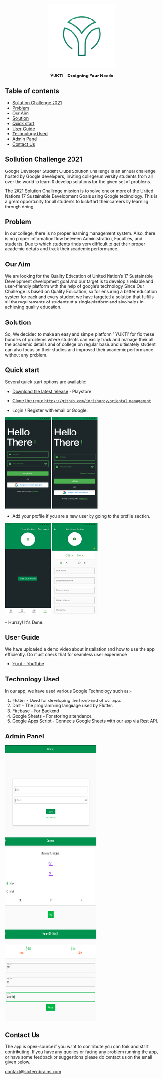 <p align="center">
  <a href="https://play.google.com/store/apps/details?id=com.sixteenbrains.oriental_management">
    <img src="https://raw.githubusercontent.com/imrishuroy/Images/main/Yukti.png" alt="Yukti Logo" width="220" height="210">
  </a>
</p>
<p align="center">
<b> YUKTi - Designing Your Needs </b>
</p>


## Table of contents

- [Sollution Challenge 2021](#solution-challenge2021)
- [Problem](#problem)
- [Our Aim](#our-aim)
- [Solution](#solution)
- [Quick start](#quick-start)
- [User Guide](#user-guide)
- [Technology Used](#technology-used)
- [Admin Panel](#admin-panel)
- [Contact Us](#contact-us)



## Sollution Challenge 2021
Google Developer Student Clubs Solution Challenge is an annual challenge hosted by Google developers, inviting college/university students from all over the world to learn & develop solutions for the given set of problems.
 
The 2021 Solution Challenge mission is to solve one or more of the United Nations 17 Sustainable Development Goals using Google technology. This is a great opportunity for all students to kickstart their careers by learning through doing.

## Problem

In our college, there is no proper learning management system. Also, there is no proper information flow between Administration, Faculties, and students. Due to which students finds very difficult to get their proper academic details and track their academic performance.

## Our Aim

We are  looking  for the  Quality Education of United Nation’s 17 Sustainable Development development goal and our target is to develop a reliable and user-friendly platform with the help of google’s technology
Since Our Challenge is based on Quality Education, so for ensuring a better education system for each and every student we have targeted a solution that fulfills all the requirements of students at a single platform and also helps in achieving quality education.

## Solution

So, We decided to make an easy and simple platform  ’ YUKTI’ for fix these bundles of problems where students can easily track and manage their all the academic details and of college on regular basis and ultimately student can also focus on their studies and improved their academic performance without any problem.

## Quick start

Several quick start options are available:

- [Download the latest release](https://play.google.com/store/apps/details?id=com.sixteenbrains.oriental_management) - Playstore
- [Clone the repo: `https://github.com/imrishuroy/oriental_management`](https://github.com/imrishuroy/oriental_management)

- Login / Register with email or Google.
<p> 
 <img src="https://raw.githubusercontent.com/imrishuroy/Images/main/yukti-sc-2.jpg" alt="Register Image" width="150" height="300">

  <img src="https://raw.githubusercontent.com/imrishuroy/Images/main/yukti-sc-1.jpg" alt="Login Image" width="150" height="300">
</p>

- Add your profile if you are a new user by going to the profile section.

<p style="margin-right:5em">
<img src="https://raw.githubusercontent.com/imrishuroy/Images/main/yukti-sc-3.jpg" alt="Register Image" width="150" height="300">

<img src="https://raw.githubusercontent.com/imrishuroy/Images/main/yukti-sc-4.jpg" alt="Login Image" width="150" height="300" margin:10px>

</p>
- Hurray! It's Done.

## User Guide

We have uploaded a demo video about installation and how to use the app efficiently.
Do must check that for seamless user experience
- [Yukti - YouTube](https://www.youtube.com/watch?v=fkN9zzZTPIQ) 


## Technology Used

In our app, we have used various  Google Technology such as:-
1. Flutter - Used for developing the front-end of our app.
2. Dart - The programming language used by Flutter.
3. Firebase - For Backend
4. Google Sheets - For storing attendance.
5. Google Apps Script - Connects Google Sheets with our app via Rest API.

## Admin Panel


<p style="margin-right:5em">
<img src="https://raw.githubusercontent.com/imrishuroy/Images/main/admin-panel-1.png" alt="Admin Login" width="300" height="300">

<img src="https://raw.githubusercontent.com/imrishuroy/Images/main/admin-panel-2.png" alt="Domain Page" width="300" height="300" margin:10px>

<img src="https://raw.githubusercontent.com/imrishuroy/Images/main/admin-panel-3.png" alt="Add Lectures Page" width="300" height="300" margin:10px>

</p>



## Contact Us

The app is open-source if you want to contribute you can fork and start contributing.
If you have any queries or facing any problem running the app, or have some feedback or suggestions please do contact us on the email given below.

<a href="mailto:contact@sixteenbrains.com">contact@sixteenbrains.com</a>



















<!-- 
SHA1: 00:E8:ED:51:5F:9F:E4:32:8D:21:D7:C8:59:7E:67:D6:5E:64:02:4B
SHA256: E8:FC:2D:7B:6D:AE:4F:D1:F9:F5:A3:25:DF:20:E0:29:2B:A6:0F:5E:81:C1:78:02:30:73:B4:2F:9D:DF:28:EF -->


<!-- 


Certificate fingerprints:
         SHA1: 1C:6B:4D:86:13:50:AE:F6:A2:80:18:F6:3E:B9:3E:31:3C:08:A2:EC
         SHA256: B7:F9:3E:07:6D:04:4C:7E:07:8B:71:1F:FC:33:F0:A0:29:48:8A:F6:44:8F:B7:D2:D4:1A:F0:6D:56:1B:6D:FF -->
